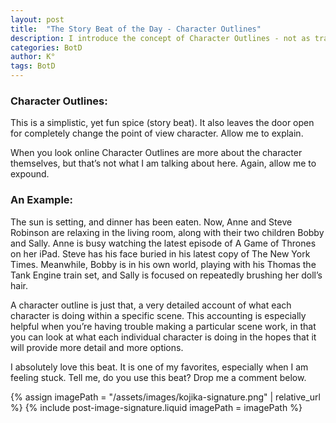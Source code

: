 ```yaml
---
layout: post
title:  "The Story Beat of the Day - Character Outlines"
description: I introduce the concept of Character Outlines - not as traditional character descriptions, but as detailed snapshots of what each character is doing in a specific scene. Using an example of a family's evening activities, I demonstrate how this storytelling technique can help writers overcome creative blocks by providing a clear picture of each character's simultaneous actions, opening up new narrative possibilities.
categories: BotD
author: K°
tags: BotD
---
```


### Character Outlines:
This is a simplistic, yet fun spice (story beat). It also leaves the door open for completely change the point of view character. Allow me to explain.

When you look online Character Outlines are more about the character themselves, but that’s not what I am talking about here. Again, allow me to expound.

### An Example:
The sun is setting, and dinner has been eaten. Now, Anne and Steve Robinson are relaxing in the living room, along with their two children Bobby and Sally. Anne is busy watching the latest episode of A Game of Thrones on her iPad. Steve has his face buried in his latest copy of  The New York Times. Meanwhile, Bobby is in his own world, playing with his Thomas the Tank Engine train set, and Sally is focused on repeatedly brushing her doll’s hair.

A character outline is just that, a very detailed account of what each character is doing within a specific scene. This accounting is especially helpful when you’re having trouble making a particular scene work, in that you can look at what each individual character is doing in the hopes that it will provide more detail and more options.

I absolutely love this beat. It is one of my favorites, especially when I am feeling stuck. Tell me, do you use this beat? Drop me a comment below.
<!-- signature -->
{% assign imagePath = "/assets/images/kojika-signature.png" | relative_url %}
{% include post-image-signature.liquid imagePath = imagePath %}